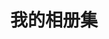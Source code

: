 ---
description: 使用Hugo Gallery主题创建的个人相册网站
title: 我的相册集
menus:
  main:
    name: 首页
    weight: -1
---